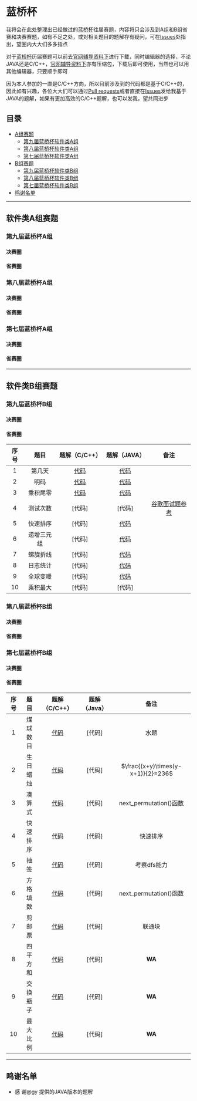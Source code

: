 # 蓝桥杯
我将会在此处整理出已经做过的[蓝桥杯](http://dasai.lanqiao.cn/)往届赛题，内容将只会涉及到A组和B组省赛和决赛赛题，如有不足之处，或对相关题目的题解存有疑问，可在[Issues](https://github.com/UNICKCHENG/competition/issues)处指出，望圈内大大们多多指点

对于[蓝桥杯](http://dasai.lanqiao.cn/)历届赛题可以前去[官网辅导资料下](http://dasai.lanqiao.cn/pages/dasai/news_detail_w.html?id=644)进行下载，同时编辑器的选择，不论JAVA还是C/C++，[官网辅导资料下](http://dasai.lanqiao.cn/pages/dasai/news_detail_w.html?id=644)亦有压缩包，下载后即可使用，当然也可以用其他编辑器，只要顺手即可

因为本人参加的一直是C/C++方向，所以目前涉及到的代码都是基于C/C++的，因此如有兴趣，各位大大们可以通过[Pull requests](https://github.com/UNICKCHENG/competition/pulls)或者直接在[Issues](https://github.com/UNICKCHENG/competition/issues)发给我基于JAVA的题解，如果有更加高效的C/C++题解，也可以发我，望共同进步

## 目录

- [A组赛题](#软件类A组赛题)
    - [第九届蓝桥杯软件类A组](#第九届蓝桥杯A组)
    - [第八届蓝桥杯软件类A组](#第九届蓝桥杯A组)
    - [第七届蓝桥杯软件类A组](#第七届蓝桥杯A组)
- [B组赛题](#软件类B组赛题)
    - [第九届蓝桥杯软件类B组](#第九届蓝桥杯B组)
    - [第八届蓝桥杯软件类B组](#第八届蓝桥杯B组)
    - [第七届蓝桥杯软件类B组](#第七届蓝桥杯B组)
- [鸣谢名单](#鸣谢名单)



---

## 软件类A组赛题
### 第九届蓝桥杯A组

#### 决赛圈



#### 省赛圈



### 第八届蓝桥杯A组

#### 决赛圈



#### 省赛圈



### 第七届蓝桥杯A组

#### 决赛圈



#### 省赛圈



---

## 软件类B组赛题
### 第九届蓝桥杯B组

#### 决赛圈



#### 省赛圈

| 序号 |    题目    |                        题解（C/C++）                         |                  题解（JAVA）                  |                             备注                             |
| :--: | :--------: | :----------------------------------------------------------: | :--------------------------------------------: | :----------------------------------------------------------: |
|  1   |   第几天   | [代码](https://github.com/UNICKCHENG/competition/blob/lanqiao/lanqiao_B_C%2B%2B/%E7%AC%AC%E4%B9%9D%E5%B1%8A%E8%93%9D%E6%A1%A5%E6%9D%AF%E7%9C%81%E8%B5%9B%E4%BB%A3%E7%A0%81%E5%BA%93/1.cpp) | [代码](https://paste.ubuntu.com/p/vXWkNfZkgR/) |                                                              |
|  2   |    明码    | [代码](https://github.com/UNICKCHENG/competition/blob/lanqiao/lanqiao_B_C%2B%2B/%E7%AC%AC%E4%B9%9D%E5%B1%8A%E8%93%9D%E6%A1%A5%E6%9D%AF%E7%9C%81%E8%B5%9B%E4%BB%A3%E7%A0%81%E5%BA%93/2.cpp) | [代码](https://paste.ubuntu.com/p/w5T4fV9fyP/) |                                                              |
|  3   |  乘积尾零  | [代码](https://github.com/UNICKCHENG/competition/blob/lanqiao/lanqiao_B_C%2B%2B/%E7%AC%AC%E4%B9%9D%E5%B1%8A%E8%93%9D%E6%A1%A5%E6%9D%AF%E7%9C%81%E8%B5%9B%E4%BB%A3%E7%A0%81%E5%BA%93/3.cpp) | [代码](https://paste.ubuntu.com/p/Z3ZzQvySJ3/) |                                                              |
|  4   |  测试次数  |                            [代码]                            |                     [代码]                     | [谷歌面试题参考](https://mp.weixin.qq.com/s?__biz=MzAxOTc5MDY2NA==&mid=2651974453&idx=1&sn=d94b02b4e36f579320930f5117fd540e&mpshare=1&scene=23&srcid=0426FhZVbioCW1nCHE97kt4X#rd) |
|  5   |  快速排序  |                            [代码]                            | [代码](https://paste.ubuntu.com/p/cb6hjtkknN/) |                                                              |
|  6   | 递增三元组 |                            [代码]                            | [代码](https://paste.ubuntu.com/p/HnGs53RHTk/) |                                                              |
|  7   |  螺旋折线  |                            [代码]                            | [代码](https://paste.ubuntu.com/p/QHS7MBXXqr/) |                                                              |
|  8   |  日志统计  |                            [代码]                            | [代码](https://paste.ubuntu.com/p/5dckpFZBpc/) |                                                              |
|  9   |  全球变暖  |                            [代码]                            | [代码](https://paste.ubuntu.com/p/jtX4HGDqPM/) |                                                              |
|  10  |  乘积最大  |                            [代码]                            |                     [代码]                     |                                                              |



### 第八届蓝桥杯B组

#### 决赛圈



#### 省赛圈



### 第七届蓝桥杯B组

#### 决赛圈



#### 省赛圈

| 序号 |   题目   |                        题解（C/C++）                         | 题解（Java） |                备注                |
| :--: | :------: | :----------------------------------------------------------: | :----------: | :--------------------------------: |
|  1   | 煤球数目 | [代码](https://github.com/UNICKCHENG/competition/blob/lanqiao/lanqiao_B_C%2B%2B/%E7%AC%AC%E4%B8%83%E5%B1%8A%E8%93%9D%E6%A1%A5%E6%9D%AF%E7%9C%81%E8%B5%9B%E4%BB%A3%E7%A0%81%E5%BA%93/1.cpp) |    [代码]    |                水题                |
|  2   | 生日蜡烛 | [代码](https://github.com/UNICKCHENG/competition/blob/lanqiao/lanqiao_B_C%2B%2B/%E7%AC%AC%E4%B8%83%E5%B1%8A%E8%93%9D%E6%A1%A5%E6%9D%AF%E7%9C%81%E8%B5%9B%E4%BB%A3%E7%A0%81%E5%BA%93/2.cpp) |    [代码]    | $\frac{(x+y)\times(y-x+1)}{2}=236$ |
|  3   |  凑算式  | [代码](https://github.com/UNICKCHENG/competition/blob/lanqiao/lanqiao_B_C%2B%2B/%E7%AC%AC%E4%B8%83%E5%B1%8A%E8%93%9D%E6%A1%A5%E6%9D%AF%E7%9C%81%E8%B5%9B%E4%BB%A3%E7%A0%81%E5%BA%93/3.cpp) |    [代码]    |       next_permutation()函数       |
|  4   | 快速排序 | [代码](https://github.com/UNICKCHENG/competition/blob/lanqiao/lanqiao_B_C%2B%2B/%E7%AC%AC%E4%B8%83%E5%B1%8A%E8%93%9D%E6%A1%A5%E6%9D%AF%E7%9C%81%E8%B5%9B%E4%BB%A3%E7%A0%81%E5%BA%93/4.cpp) |    [代码]    |              快速排序              |
|  5   |   抽签   | [代码](https://github.com/UNICKCHENG/competition/blob/lanqiao/lanqiao_B_C%2B%2B/%E7%AC%AC%E4%B8%83%E5%B1%8A%E8%93%9D%E6%A1%A5%E6%9D%AF%E7%9C%81%E8%B5%9B%E4%BB%A3%E7%A0%81%E5%BA%93/5.cpp) |    [代码]    |            考察dfs能力             |
|  6   | 方格填数 | [代码](https://github.com/UNICKCHENG/competition/blob/lanqiao/lanqiao_B_C%2B%2B/%E7%AC%AC%E4%B8%83%E5%B1%8A%E8%93%9D%E6%A1%A5%E6%9D%AF%E7%9C%81%E8%B5%9B%E4%BB%A3%E7%A0%81%E5%BA%93/6.cpp) |    [代码]    |       next_permutation()函数       |
|  7   |  剪邮票  | [代码](https://github.com/UNICKCHENG/competition/blob/lanqiao/lanqiao_B_C%2B%2B/%E7%AC%AC%E4%B8%83%E5%B1%8A%E8%93%9D%E6%A1%A5%E6%9D%AF%E7%9C%81%E8%B5%9B%E4%BB%A3%E7%A0%81%E5%BA%93/7.cpp) |    [代码]    |               联通块               |
|  8   | 四平方和 | [代码](https://github.com/UNICKCHENG/competition/blob/lanqiao/lanqiao_B_C%2B%2B/%E7%AC%AC%E4%B8%83%E5%B1%8A%E8%93%9D%E6%A1%A5%E6%9D%AF%E7%9C%81%E8%B5%9B%E4%BB%A3%E7%A0%81%E5%BA%93/8.cpp) |    [代码]    |               **WA**               |
|  9   | 交换瓶子 | [代码](https://github.com/UNICKCHENG/competition/blob/lanqiao/lanqiao_B_C%2B%2B/%E7%AC%AC%E4%B8%83%E5%B1%8A%E8%93%9D%E6%A1%A5%E6%9D%AF%E7%9C%81%E8%B5%9B%E4%BB%A3%E7%A0%81%E5%BA%93/9.cpp) |    [代码]    |               **WA**               |
|  10  | 最大比例 | [代码](https://github.com/UNICKCHENG/competition/blob/lanqiao/lanqiao_B_C%2B%2B/%E7%AC%AC%E4%B8%83%E5%B1%8A%E8%93%9D%E6%A1%A5%E6%9D%AF%E7%9C%81%E8%B5%9B%E4%BB%A3%E7%A0%81%E5%BA%93/10.cpp) |    [代码]    |               **WA**               |



---

## 鸣谢名单

- 感 谢@gy 提供的JAVA版本的题解